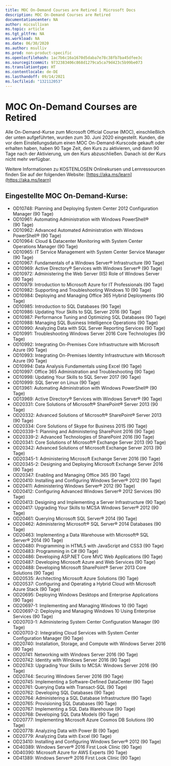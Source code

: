 ```yaml
---
title: MOC On-Demand Courses are Retired | Microsoft Docs
description: MOC On-Demand Courses are Retired
documentationcenter: NA
author: micsullivan
ms.topic: article
ms.tgt_pltfrm: NA
ms.workload: NA
ms.date: 06/30/2020
ms.author: msulliv
ms.prod: non-product-specific
ms.openlocfilehash: 1ac7b6c16a1670d5daba7e78c38fb7ba45dfee3c
ms.sourcegitcommit: 9732383406c868d1279ca5ca79d423c5b99be073
ms.translationtype: HT
ms.contentlocale: de-DE
ms.lasthandoff: 09/14/2021
ms.locfileid: "132112053"
---
```

# <a name="moc-on-demand-courses-are-retired"></a>MOC On-Demand Courses are Retired

Alle On-Demand-Kurse zum Microsoft Official Course (MOC), einschließlich der unten aufgeführten, wurden zum 30. Juni 2020 eingestellt.  Kunden, die vor dem Einstellungsdatum einen MOC On-Demand-Kurscode gekauft oder erhalten haben, haben 90 Tage Zeit, den Kurs zu aktivieren, und dann 90 Tage nach der Aktivierung, um den Kurs abzuschließen. Danach ist der Kurs nicht mehr verfügbar.

Weitere Informationen zu KOSTENLOSEN Onlinekursen und Lernressourcen finden Sie auf der folgenden Website: [https://aka.ms/learn](https://aka.ms/learn)

## <a name="retired-moc-on-demand-courses-include"></a>Eingestellte MOC On-Demand-Kurse:

- OD10748: Planning and Deploying System Center 2012 Configuration Manager (90 Tage)
- OD10961: Automating Administration with Windows PowerShell® (90 Tage)
- OD10962: Advanced Automated Administration with Windows PowerShell® (90 Tage)  
- OD10964: Cloud & Datacenter Monitoring with System Center Operations Manager (90 Tage)  
- OD10965: IT Service Management with System Center Service Manager (90 Tage)  
- OD10967: Fundamentals of a Windows Server® Infrastructure (90 Tage)  
- OD10969: Active Directory® Services with Windows Server® (90 Tage)  
- OD10972: Administering the Web Server (IIS) Role of Windows Server (90 Tage)  
- OD10979: Introduction to Microsoft Azure for IT Professionals (90 Tage)  
- OD10982: Supporting and Troubleshooting Windows 10 (90 Tage)  
- OD10984: Deploying and Managing Office 365 Hybrid Deployments (90 Tage)  
- OD10985: Introduction to SQL Databases (90 Tage)  
- OD10986: Updating Your Skills to SQL Server 2016 (90 Tage)  
- OD10987: Performance Tuning and Optimizing SQL Databases (90 Tage)  
- OD10988: Managing SQL Business Intelligence Operations (90 Tage)  
- OD10990: Analyzing Data with SQL Server Reporting Services (90 Tage)  
- OD10991: Troubleshooting Windows Server 2016 Core Technologies (90 Tage)  
- OD10992: Integrating On-Premises Core Infrastructure with Microsoft Azure (90 Tage)  
- OD10993: Integrating On-Premises Identity Infrastructure with Microsoft Azure (90 Tage)  
- OD10994: Data Analysis Fundamentals using Excel (90 Tage)  
- OD10997: Office 365 Administration and Troubleshooting (90 Tage)  
- OD10998: Updating Your Skills to SQL Server 2017 (90 Tage)  
- OD10999: SQL Server on Linux (90 Tage)  
- OD13961: Automating Administration with Windows PowerShell® (90 Tage)  
- OD13969: Active Directory® Services with Windows Server® (90 Tage)  
- OD20331: Core Solutions of Microsoft® SharePoint® Server 2013 (90 Tage)  
- OD20332: Advanced Solutions of Microsoft® SharePoint® Server 2013 (90 Tage)  
- OD20334: Core Solutions of Skype for Business 2015 (90 Tage)  
- OD20339-1: Planning and Administering SharePoint 2016 (90 Tage)  
- OD20339-2: Advanced Technologies of SharePoint 2016 (90 Tage)  
- OD20341: Core Solutions of Microsoft® Exchange Server 2013 (90 Tage)  
- OD20342: Advanced Solutions of Microsoft Exchange Server 2013 (90 Tage)  
- OD20345-1: Administering Microsoft Exchange Server 2016 (90 Tage)  
- OD20345-2: Designing and Deploying Microsoft Exchange Server 2016 (90 Tage)  
- OD20347: Enabling and Managing Office 365 (90 Tage)  
- OD20410: Installing and Configuring Windows Server® 2012 (90 Tage)  
- OD20411: Administering Windows Server® 2012 (90 Tage)  
- OD20412: Configuring Advanced Windows Server® 2012 Services (90 Tage)  
- OD20413: Designing and Implementing a Server Infrastructure (90 Tage)  
- OD20417: Upgrading Your Skills to MCSA Windows Server® 2012 (90 Tage)  
- OD20461: Querying Microsoft SQL Server® 2014 (90 Tage)  
- OD20462: Administering Microsoft® SQL Server® 2014 Databases (90 Tage)  
- OD20463: Implementing a Data Warehouse with Microsoft® SQL Server® 2014 (90 Tage)  
- OD20480: Programming in HTML5 with JavaScript and CSS3 (90 Tage)  
- OD20483: Programming in C# (90 Tage)  
- OD20486: Developing ASP.NET Core MVC Web Applications (90 Tage)  
- OD20487: Developing Microsoft Azure and Web Services (90 Tage)  
- OD20488: Developing Microsoft SharePoint® Server 2013 Core Solutions (90 Tage)  
- OD20535: Architecting Microsoft Azure Solutions (90 Tage)  
- OD20537: Configuring and Operating a Hybrid Cloud with Microsoft Azure Stack (90 Tage)  
- OD20695: Deploying Windows Desktops and Enterprise Applications (90 Tage)  
- OD20697-1: Implementing and Managing Windows 10 (90 Tage)  
- OD20697-2: Deploying and Managing Windows 10 Using Enterprise Services (90 Tage)  
- OD20703-1: Administering System Center Configuration Manager (90 Tage)  
- OD20703-2: Integrating Cloud Services with System Center Configuration Manager (90 Tage)  
- OD20740: Installation, Storage, and Compute with Windows Server 2016 (90 Tage)  
- OD20741: Networking with Windows Server 2016 (90 Tage)  
- OD20742: Identity with Windows Server 2016 (90 Tage)  
- OD20743: Upgrading Your Skills to MCSA: Windows Server 2016 (90 Tage)  
- OD20744: Securing Windows Server 2016 (90 Tage)  
- OD20745: Implementing a Software-Defined DataCenter (90 Tage)  
- OD20761: Querying Data with Transact-SQL (90 Tage)  
- OD20762: Developing SQL Databases (90 Tage)  
- OD20764: Administering a SQL Database Infrastructure (90 Tage)  
- OD20765: Provisioning SQL Databases (90 Tage)  
- OD20767: Implementing a SQL Data Warehouse (90 Tage)  
- OD20768: Developing SQL Data Models (90 Tage)  
- OD20777: Implementing Microsoft Azure Cosmos DB Solutions (90 Tage)  
- OD20778: Analyzing Data with Power BI (90 Tage)  
- OD20779: Analyzing Data with Excel (90 Tage)  
- OD23410: Installing and Configuring Windows Server® 2012 (90 Tage)  
- OD40389: Windows Server® 2016 First Look Clinic (90 Tage)  
- OD40390: Microsoft Azure for AWS Experts (90 Tage)  
- OD41389: Windows Server® 2016 First Look Clinic (90 Tage)  
